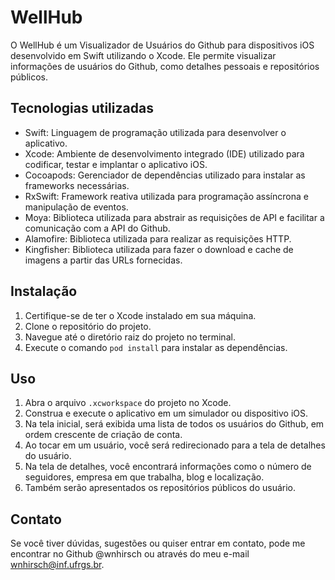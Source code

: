# WellHub

O WellHub é um Visualizador de Usuários do Github para dispositivos iOS desenvolvido em Swift utilizando o Xcode. Ele permite visualizar informações de usuários do Github, como detalhes pessoais e repositórios públicos.

## Tecnologias utilizadas

- Swift: Linguagem de programação utilizada para desenvolver o aplicativo.
- Xcode: Ambiente de desenvolvimento integrado (IDE) utilizado para codificar, testar e implantar o aplicativo iOS.
- Cocoapods: Gerenciador de dependências utilizado para instalar as frameworks necessárias.
- RxSwift: Framework reativa utilizada para programação assíncrona e manipulação de eventos.
- Moya: Biblioteca utilizada para abstrair as requisições de API e facilitar a comunicação com a API do Github.
- Alamofire: Biblioteca utilizada para realizar as requisições HTTP.
- Kingfisher: Biblioteca utilizada para fazer o download e cache de imagens a partir das URLs fornecidas.

## Instalação

1. Certifique-se de ter o Xcode instalado em sua máquina.
2. Clone o repositório do projeto.
3. Navegue até o diretório raiz do projeto no terminal.
4. Execute o comando `pod install` para instalar as dependências.

## Uso

1. Abra o arquivo `.xcworkspace` do projeto no Xcode.
2. Construa e execute o aplicativo em um simulador ou dispositivo iOS.
3. Na tela inicial, será exibida uma lista de todos os usuários do Github, em ordem crescente de criação de conta.
4. Ao tocar em um usuário, você será redirecionado para a tela de detalhes do usuário.
5. Na tela de detalhes, você encontrará informações como o número de seguidores, empresa em que trabalha, blog e localização.
6. Também serão apresentados os repositórios públicos do usuário.

## Contato

Se você tiver dúvidas, sugestões ou quiser entrar em contato, pode me encontrar no Github @wnhirsch ou através do meu e-mail wnhirsch@inf.ufrgs.br.